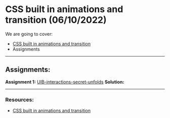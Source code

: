 # CSS built in animations and transition (06/10/2022)

We are going to cover:

- [CSS built in animations and transition](https://blogs.crtil.com/css-built-in-animations-userIneterface)
- Assignments

---

## Assignments:

**Assignment 1:** [UIB-interactions-secret-unfolds](https://classroom.github.com/a/cI8nMLdN)
**Solution:** []()

---

### Resources:

- [CSS built in animations and transition](https://blogs.crtil.com/css-built-in-animations-userIneterface)
